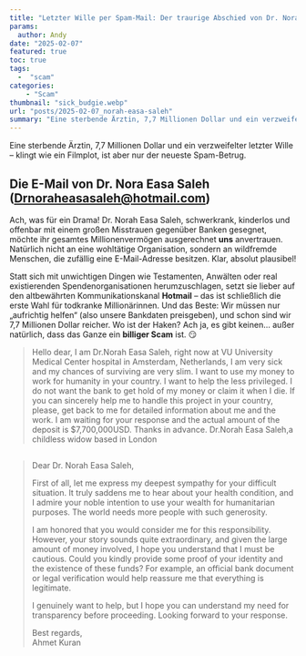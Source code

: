 ```yaml
---
title: "Letzter Wille per Spam-Mail: Der traurige Abschied von Dr. Norah Easa Saleh"
params:
  author: Andy
date: "2025-02-07"
featured: true
toc: true
tags: 
  -  "scam"
categories:
    - "Scam"
thumbnail: "sick_budgie.webp"
url: "posts/2025-02-07_norah-easa-saleh"
summary: "Eine sterbende Ärztin, 7,7 Millionen Dollar und ein verzweifelter letzter Wille – klingt wie ein Filmplot, ist aber nur der neueste Spam-Betrug."
---
```


Eine sterbende Ärztin, 7,7 Millionen Dollar und ein verzweifelter letzter Wille – klingt wie ein Filmplot, ist aber nur der neueste Spam-Betrug.


## Die E-Mail von Dr. Nora Easa Saleh (Drnoraheasasaleh@hotmail.com)

Ach, was für ein Drama! Dr. Norah Easa Saleh, schwerkrank, kinderlos und offenbar mit einem großen Misstrauen gegenüber Banken gesegnet, möchte ihr gesamtes Millionenvermögen ausgerechnet **uns** anvertrauen. Natürlich nicht an eine wohltätige Organisation, sondern an wildfremde Menschen, die zufällig eine E-Mail-Adresse besitzen. Klar, absolut plausibel!  

Statt sich mit unwichtigen Dingen wie Testamenten, Anwälten oder real existierenden Spendenorganisationen herumzuschlagen, setzt sie lieber auf den altbewährten Kommunikationskanal **Hotmail** – das ist schließlich die erste Wahl für todkranke Millionärinnen. Und das Beste: Wir müssen nur „aufrichtig helfen“ (also unsere Bankdaten preisgeben), und schon sind wir 7,7 Millionen Dollar reicher. Wo ist der Haken? Ach ja, es gibt keinen… außer natürlich, dass das Ganze ein **billiger Scam** ist. 😏

> Hello dear, I am Dr.Norah Easa Saleh, right now at VU University Medical Center hospital in Amsterdam, Netherlands, I am very sick and my chances of surviving are very slim. I want to use my money to work for humanity in your country. I want to help the less privileged. I do not want the bank to get hold of my money or claim it when I die. If you can sincerely help me to handle this project in your country, please, get back to me for detailed information about me and the work. I am waiting for your response and the actual amount of the deposit is $7,700,000USD. Thanks in advance. Dr.Norah Easa Saleh,a childless widow based in London  


##

> Dear Dr. Norah Easa Saleh,  
>   
> First of all, let me express my deepest sympathy for your difficult situation. It truly saddens me to hear about your health condition, and I admire your noble intention to use your wealth for humanitarian purposes. The world needs more people with such generosity.  
>   
> I am honored that you would consider me for this responsibility. However, your story sounds quite extraordinary, and given the large amount of money involved, I hope you understand that I must be cautious. Could you kindly provide some proof of your identity and the existence of these funds? For example, an official bank document or legal verification would help reassure me that everything is legitimate.  
>   
> I genuinely want to help, but I hope you can understand my need for transparency before proceeding. Looking forward to your response.  
>   
> Best regards,  
> Ahmet Kuran  
